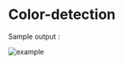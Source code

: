 # Color-detection
Sample output :

![example](https://user-images.githubusercontent.com/36880597/111381723-5e511f80-86a6-11eb-9e07-09c868cdfe20.png)
